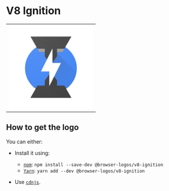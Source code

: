 V8 Ignition
===========

<!-- markdownlint-disable line-length no-inline-html -->
<table>
    <tr height=240>
        <td>
            <a href="https://github.com/alrra/browser-logos/tree/aed7cd6660db8a12af299ae9c99f9d6a77cfe468/src/v8-ignition">
                <img width=230 src="https://raw.githubusercontent.com/alrra/browser-logos/aed7cd6660db8a12af299ae9c99f9d6a77cfe468/src/v8-ignition/v8-ignition.svg?sanitize=true" alt="V8 Ignition browser logo">
            </a>
        </td>
    </tr>
</table>
<!-- markdownlint-enable line-length no-inline-html -->

How to get the logo
-------------------

You can either:

* Install it using:

  * [`npm`][npm]: `npm install --save-dev @browser-logos/v8-ignition`
  * [`Yarn`][yarn]: `yarn add --dev @browser-logos/v8-ignition`

* Use [`cdnjs`][cdnjs].

<!-- Link labels: -->

[cdnjs]: https://cdnjs.com/libraries/browser-logos
[npm]: https://www.npmjs.com/
[yarn]: https://yarnpkg.com/
